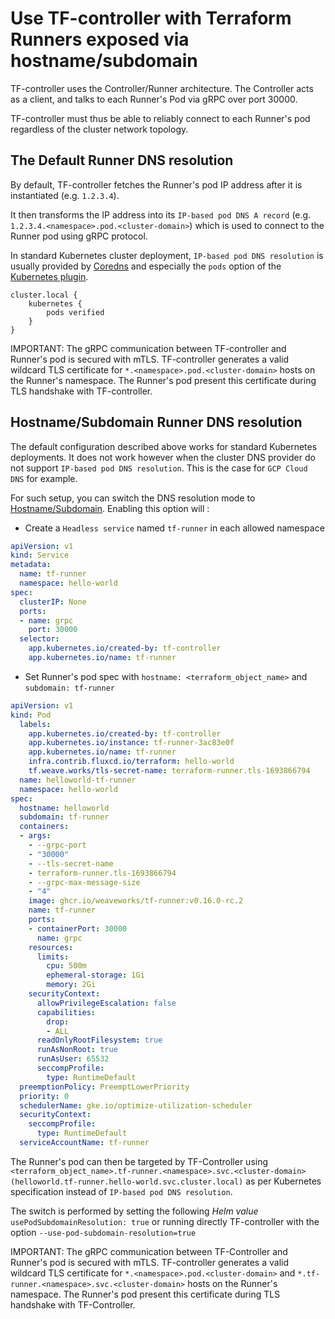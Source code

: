 # Use TF-controller with Terraform Runners **exposed via hostname/subdomain** 

TF-controller uses the Controller/Runner architecture. The Controller acts as a client, and talks to each Runner's Pod via gRPC over port 30000.

TF-controller must thus be able to reliably connect to each Runner's pod regardless of the cluster network topology.

## The Default Runner DNS resolution

By default, TF-controller fetches the Runner's pod IP address after it is instantiated (e.g. `1.2.3.4`).

It then transforms the IP address into its `IP-based pod DNS A record` (e.g. `1.2.3.4.<namespace>.pod.<cluster-domain>`) which is used to connect to the Runner pod using gRPC protocol.

In standard Kubernetes cluster deployment, `IP-based pod DNS resolution` is usually provided by [Coredns](https://coredns.io/) and especially the `pods` option of the [Kubernetes plugin](https://coredns.io/plugins/kubernetes/#syntax).

```
cluster.local {
    kubernetes {
        pods verified
    }
}
```

IMPORTANT: The gRPC communication between TF-controller and Runner's pod is secured with mTLS. TF-controller generates a valid wildcard TLS certificate for `*.<namespace>.pod.<cluster-domain>` hosts on the Runner's namespace. The Runner's pod present this certificate during TLS handshake with TF-controller. 

## Hostname/Subdomain Runner DNS resolution

The default configuration described above works for standard Kubernetes deployments. It does not work however when the cluster DNS provider do not support `IP-based pod DNS resolution`. This is the case for `GCP Cloud DNS` for example.

For such setup, you can switch the DNS resolution mode to [Hostname/Subdomain](https://kubernetes.io/docs/concepts/services-networking/dns-pod-service/#pod-s-hostname-and-subdomain-fields). Enabling this option will :

- Create a `Headless service` named `tf-runner` in each allowed namespace

```yaml hl_lines="4-5 8-10"
apiVersion: v1
kind: Service
metadata:
  name: tf-runner
  namespace: hello-world
spec:
  clusterIP: None
  ports:
  - name: grpc
    port: 30000
  selector:
    app.kubernetes.io/created-by: tf-controller
    app.kubernetes.io/name: tf-runner
```

- Set Runner's pod spec with `hostname: <terraform_object_name>` and `subdomain: tf-runner`

```yaml hl_lines="12-13"
apiVersion: v1
kind: Pod
  labels:
    app.kubernetes.io/created-by: tf-controller
    app.kubernetes.io/instance: tf-runner-3ac83e0f
    app.kubernetes.io/name: tf-runner
    infra.contrib.fluxcd.io/terraform: hello-world
    tf.weave.works/tls-secret-name: terraform-runner.tls-1693866794
  name: helloworld-tf-runner
  namespace: hello-world
spec:
  hostname: helloworld
  subdomain: tf-runner
  containers:
  - args:
    - --grpc-port
    - "30000"
    - --tls-secret-name
    - terraform-runner.tls-1693866794
    - --grpc-max-message-size
    - "4"
    image: ghcr.io/weaveworks/tf-runner:v0.16.0-rc.2
    name: tf-runner
    ports:
    - containerPort: 30000
      name: grpc
    resources:
      limits:
        cpu: 500m
        ephemeral-storage: 1Gi
        memory: 2Gi
    securityContext:
      allowPrivilegeEscalation: false
      capabilities:
        drop:
        - ALL
      readOnlyRootFilesystem: true
      runAsNonRoot: true
      runAsUser: 65532
      seccompProfile:
        type: RuntimeDefault
  preemptionPolicy: PreemptLowerPriority
  priority: 0
  schedulerName: gke.io/optimize-utilization-scheduler
  securityContext:
    seccompProfile:
      type: RuntimeDefault
  serviceAccountName: tf-runner
```

The Runner's pod can then be targeted by TF-Controller using `<terraform_object_name>.tf-runner.<namespace>.svc.<cluster-domain> (helloworld.tf-runner.hello-world.svc.cluster.local)` as per Kubernetes specification instead of `IP-based pod DNS resolution`.

The switch is performed by setting the following _Helm value_ `usePodSubdomainResolution: true` or running directly TF-controller with the option `--use-pod-subdomain-resolution=true`

IMPORTANT: The gRPC communication between TF-Controller and Runner's pod is secured with mTLS. TF-controller generates a valid wildcard TLS certificate for `*.<namespace>.pod.<cluster-domain>` and `*.tf-runner.<namespace>.svc.<cluster-domain>` hosts on the Runner's namespace. The Runner's pod present this certificate during TLS handshake with TF-Controller.
